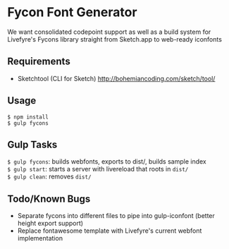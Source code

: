 # Fycon Font Generator

We want consolidated codepoint support as well as a build system for Livefyre's Fycons library straight from Sketch.app to web-ready iconfonts  

## Requirements
* Sketchtool (CLI for Sketch) http://bohemiancoding.com/sketch/tool/

## Usage
```
$ npm install  
$ gulp fycons
```

## Gulp Tasks
``$ gulp fycons``: builds webfonts, exports to dist/, builds sample index  
``$ gulp start``: starts a server with livereload that roots in ``dist/``  
``$ gulp clean``: removes ``dist/``

## Todo/Known Bugs
* Separate fycons into different files to pipe into gulp-iconfont (better height export support)
* Replace fontawesome template with Livefyre's current webfont implementation
